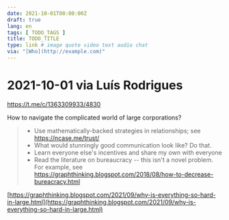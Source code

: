 ```yaml
---
date: 2021-10-01T00:00:00Z
draft: true
lang: en
tags: [ TODO_TAGS ]
title: TODO_TITLE
type: link # image quote video text audio chat
via: "[Who](http://example.com)"
---
```



# 2021-10-01 via Luís Rodrigues
https://t.me/c/1363309933/4830


How to navigate the complicated world of large corporations?

> * Use mathematically-backed strategies in relationships; see https://ncase.me/trust/
> * What would stunningly good communication look like? Do that. 
> * Learn everyone else's incentives and share my own with everyone
> * Read the literature on bureaucracy -- this isn't a novel problem. For example, see https://graphthinking.blogspot.com/2018/08/how-to-decrease-bureacracy.html

[https://graphthinking.blogspot.com/2021/09/why-is-everything-so-hard-in-large.html](https://graphthinking.blogspot.com/2021/09/why-is-everything-so-hard-in-large.html)

